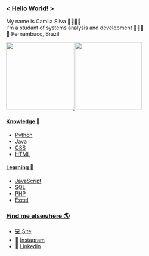 ### < Hello World! >
My name is Camila Silva 👩🏽🇧🇷 <br>
I'm a studant of systems analysis and development 👩🏽‍💻 <br>
📍 Pernambuco, Brazil <br>

<div>
  <a href="https://github.com/camilams27">
  <img height="180em" src="https://github-readme-stats.vercel.app/api?username=camilam27&show_icons=true&theme=dracula&include_all_commits=true&count_private=true"/>
  <img height="180em" src="https://github-readme-stats.vercel.app/api/top-langs/?username=camilams27&layout=compact&langs_count=7&theme=dracula"/>
</div>
  
####  Knowledge 🧠
- Python
- Java
- CSS
- HTML
####  Learning 🚀
- JavaScript
- SQL  
- PHP
- Excel

### Find me elsewhere 🌎
- 💻 [Site](https://camilam-silva.netlify.app/) 
- 📸 [Instagram](https://www.instagram.com/camii.las/) 
- 💼 [LinkedIn](https://www.linkedin.com/in/camila-silva-8968aa1b3/)
